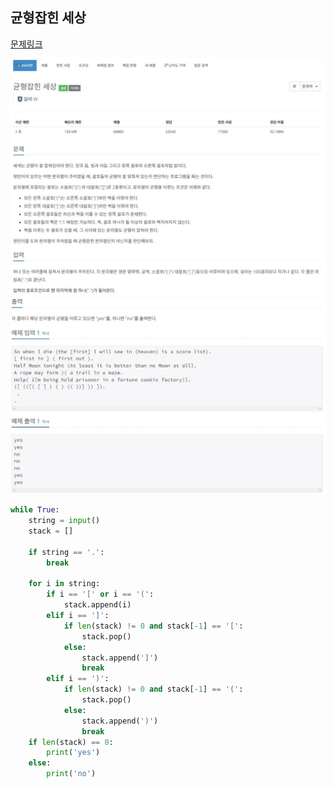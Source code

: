 ## 균형잡힌 세상
[문제링크](https://www.acmicpc.net/problem/4949)

![균형잡힌 세상](https://github.com/Parksemo/Parksemo/blob/master/image/%5BBOJ%5D%EA%B7%A0%ED%98%95%EC%9E%A1%ED%9E%8C%20%EC%84%B8%EC%83%81.JPG?raw=true)
![균형잡힌 세상2](https://github.com/Parksemo/Parksemo/blob/master/image/%5BBOJ%5D%EA%B7%A0%ED%98%95%EC%9E%A1%ED%9E%8C%20%EC%84%B8%EC%83%812.JPG?raw=true)

```python
while True:
    string = input()
    stack = []

    if string == '.':
        break

    for i in string:
        if i == '[' or i == '(':
            stack.append(i)
        elif i == ']':
            if len(stack) != 0 and stack[-1] == '[':
                stack.pop()
            else:
                stack.append(']')
                break
        elif i == ')':
            if len(stack) != 0 and stack[-1] == '(':
                stack.pop()
            else:
                stack.append(')')
                break
    if len(stack) == 0:
        print('yes')
    else:
        print('no')
```